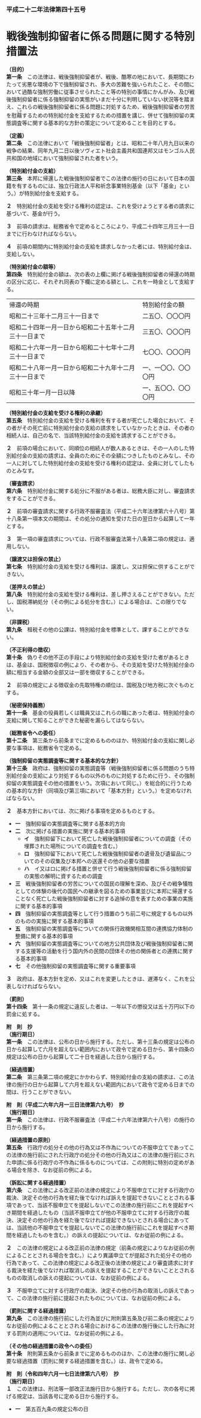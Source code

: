 ### 平成二十二年法律第四十五号  
# 戦後強制抑留者に係る問題に関する特別措置法  
  
**（目的）**  
**第一条**　この法律は、戦後強制抑留者が、戦後、酷寒の地において、長期間にわたって劣悪な環境の下で強制抑留され、多大の苦難を強いられたこと、その間において過酷な強制労働に従事させられたこと等の特別の事情にかんがみ、及び戦後強制抑留者に係る強制抑留の実態がいまだ十分に判明していない状況等を踏まえ、これらの戦後強制抑留者に係る問題に対処するため、戦後強制抑留者の労苦を慰<ruby>藉<rt>しや</rt></ruby>するための特別給付金を支給するための措置を講じ、併せて強制抑留の実態調査等に関する基本的な方針の策定について定めることを目的とする。  
  
**（定義）**  
**第二条**　この法律において「戦後強制抑留者」とは、昭和二十年八月九日以来の戦争の結果、同年九月二日以後ソヴィエト社会主義共和国連邦又はモンゴル人民共和国の地域において強制抑留された者をいう。  
  
**（特別給付金の支給）**  
**第三条**　本邦に帰還した戦後強制抑留者でこの法律の施行の日において日本の国籍を有するものには、独立行政法人平和祈念事業特別基金（以下「基金」という。）が特別給付金を支給する。  
  
**２**　特別給付金の支給を受ける権利の認定は、これを受けようとする者の請求に基づいて、基金が行う。  
  
**３**　前項の請求は、総務省令で定めるところにより、平成二十四年三月三十一日までに行わなければならない。  
  
**４**　前項の期間内に特別給付金の支給を請求しなかった者には、特別給付金は、支給しない。  
  
**（特別給付金の額等）**  
**第四条**　特別給付金の額は、次の表の上欄に掲げる戦後強制抑留者の帰還の時期の区分に応じ、それぞれ同表の下欄に定める額とし、これを一時金として支給する。  

|||  
| --- | --- |  
|帰還の時期|特別給付金の額|  
|昭和二十三年十二月三十一日まで|二五〇、〇〇〇円|  
|昭和二十四年一月一日から昭和二十五年十二月三十一日まで|三五〇、〇〇〇円|  
|昭和二十六年一月一日から昭和二十七年十二月三十一日まで|七〇〇、〇〇〇円|  
|昭和二十八年一月一日から昭和二十九年十二月三十一日まで|一、一〇〇、〇〇〇円|  
|昭和三十年一月一日以降|一、五〇〇、〇〇〇円|  
  
  
**（特別給付金の支給を受ける権利の承継）**  
**第五条**　特別給付金の支給を受ける権利を有する者が死亡した場合において、その者がその死亡前に特別給付金の支給の請求をしていなかったときは、その者の相続人は、自己の名で、当該特別給付金の支給を請求することができる。  
  
**２**　前項の場合において、同順位の相続人が数人あるときは、その一人のした特別給付金の支給の請求は、全員のためにその全額につきしたものとみなし、その一人に対してした特別給付金の支給を受ける権利の認定は、全員に対してしたものとみなす。  
  
**（審査請求）**  
**第六条**　特別給付金に関する処分に不服がある者は、総務大臣に対し、審査請求をすることができる。  
  
**２**　前項の審査請求に関する行政不服審査法（平成二十六年法律第六十八号）第十八条第一項本文の期間は、その処分の通知を受けた日の翌日から起算して一年とする。  
  
**３**　第一項の審査請求については、行政不服審査法第十八条第二項の規定は、適用しない。  
  
**（譲渡又は担保の禁止）**  
**第七条**　特別給付金の支給を受ける権利は、譲渡し、又は担保に供することができない。  
  
**（差押えの禁止）**  
**第八条**　特別給付金の支給を受ける権利は、差し押さえることができない。ただし、国税滞納処分（その例による処分を含む。）による場合は、この限りでない。  
  
**（非課税）**  
**第九条**　租税その他の公課は、特別給付金を標準として、課することができない。  
  
**（不正利得の徴収）**  
**第十条**　偽りその他不正の手段により特別給付金の支給を受けた者があるときは、基金は、国税徴収の例により、その者から、その支給を受けた特別給付金の額に相当する金額の全部又は一部を徴収することができる。  
  
**２**　前項の規定による徴収金の先取特権の順位は、国税及び地方税に次ぐものとする。  
  
**（秘密保持義務）**  
**第十一条**　基金の役員若しくは職員又はこれらの職にあった者は、特別給付金の支給に関して知ることができた秘密を漏らしてはならない。  
  
**（総務省令への委任）**  
**第十二条**　第三条から前条までに定めるもののほか、特別給付金の支給に関し必要な事項は、総務省令で定める。  
  
**（強制抑留の実態調査等に関する基本的な方針）**  
**第十三条**　政府は、強制抑留の実態調査等（戦後強制抑留者に係る問題のうち特別給付金の支給により対処するもの以外のものに対処するために行う、その強制抑留の実態調査その他の措置をいう。次項において同じ。）を総合的に行うための基本的な方針（同項及び第三項において「基本方針」という。）を定めなければならない。  
  
**２**　基本方針においては、次に掲げる事項を定めるものとする。  
* **一**　強制抑留の実態調査等に関する基本的方向  
* **二**　次に掲げる措置の実施に関する基本的事項  
	* **イ**　強制抑留下において死亡した戦後強制抑留者についての調査（その埋葬された場所についての調査を含む。）  
	* **ロ**　強制抑留下において死亡した戦後強制抑留者の遺骨及び遺留品についてのその収集及び本邦への送還その他の必要な措置  
	* **ハ**　イ又はロに掲げる措置と併せて行う戦後強制抑留者に係る強制抑留の実態の解明に資するための調査  
* **三**　戦後強制抑留者の労苦についての国民の理解を深め、及びその戦争犠牲としての体験の後代の国民への継承を図るための事業並びに本邦に帰還することなく死亡した戦後強制抑留者に対する追悼の意を表すための事業の実施に関する基本的事項  
* **四**　強制抑留の実態調査等として行う措置のうち前二号に規定するもの以外のものの実施に関する基本的事項  
* **五**　強制抑留の実態調査等についての関係行政機関相互間の連携協力体制の整備に関する基本的事項  
* **六**　強制抑留の実態調査等についての地方公共団体及び戦後強制抑留者に関する支援等の活動を行う国内外の民間の団体その他の関係者との連携に関する基本的事項  
* **七**　その他強制抑留の実態調査等に関する重要事項  
  
**３**　政府は、基本方針を定め、又はこれを変更したときは、遅滞なく、これを公表しなければならない。  
  
**（罰則）**  
**第十四条**　第十一条の規定に違反した者は、一年以下の懲役又は五十万円以下の罰金に処する。  
  
**附　則　抄**  
**（施行期日）**  
**第一条**　この法律は、公布の日から施行する。ただし、第十三条の規定は公布の日から起算して六月を超えない範囲内において政令で定める日から、第十四条の規定は公布の日から起算して二十日を経過した日から施行する。  
  
**（経過措置）**  
**第二条**　第三条第二項の規定にかかわらず、特別給付金の支給の請求は、この法律の施行の日から起算して六月を超えない範囲内において政令で定める日までの間は、行うことができない。  
  
**附　則（平成二六年六月一三日法律第六九号）　抄**  
**（施行期日）**  
**第一条**　この法律は、行政不服審査法（平成二十六年法律第六十八号）の施行の日から施行する。  
  
**（経過措置の原則）**  
**第五条**　行政庁の処分その他の行為又は不作為についての不服申立てであってこの法律の施行前にされた行政庁の処分その他の行為又はこの法律の施行前にされた申請に係る行政庁の不作為に係るものについては、この附則に特別の定めがある場合を除き、なお従前の例による。  
  
**（訴訟に関する経過措置）**  
**第六条**　この法律による改正前の法律の規定により不服申立てに対する行政庁の裁決、決定その他の行為を経た後でなければ訴えを提起できないこととされる事項であって、当該不服申立てを提起しないでこの法律の施行前にこれを提起すべき期間を経過したもの（当該不服申立てが他の不服申立てに対する行政庁の裁決、決定その他の行為を経た後でなければ提起できないとされる場合にあっては、当該他の不服申立てを提起しないでこの法律の施行前にこれを提起すべき期間を経過したものを含む。）の訴えの提起については、なお従前の例による。  
  
**２**　この法律の規定による改正前の法律の規定（前条の規定によりなお従前の例によることとされる場合を含む。）により異議申立てが提起された処分その他の行為であって、この法律の規定による改正後の法律の規定により審査請求に対する裁決を経た後でなければ取消しの訴えを提起することができないこととされるものの取消しの訴えの提起については、なお従前の例による。  
  
**３**　不服申立てに対する行政庁の裁決、決定その他の行為の取消しの訴えであって、この法律の施行前に提起されたものについては、なお従前の例による。  
  
**（罰則に関する経過措置）**  
**第九条**　この法律の施行前にした行為並びに附則第五条及び前二条の規定によりなお従前の例によることとされる場合におけるこの法律の施行後にした行為に対する罰則の適用については、なお従前の例による。  
  
**（その他の経過措置の政令への委任）**  
**第十条**　附則第五条から前条までに定めるもののほか、この法律の施行に関し必要な経過措置（罰則に関する経過措置を含む。）は、政令で定める。  
  
**附　則（令和四年六月一七日法律第六八号）　抄**  
**（施行期日）**  
**１**　この法律は、刑法等一部改正法施行日から施行する。ただし、次の各号に掲げる規定は、当該各号に定める日から施行する。  
* **一**　第五百九条の規定公布の日  
  
